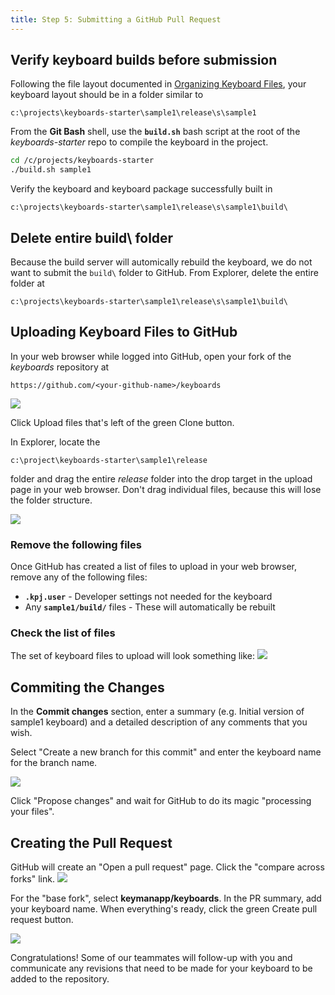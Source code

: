 ```yaml
---
title: Step 5: Submitting a GitHub Pull Request
---
```


## Verify keyboard builds before submission

Following the file layout documented in [Organizing Keyboard
Files](step-3), your keyboard layout should be in a folder similar to

``` none
c:\projects\keyboards-starter\sample1\release\s\sample1
```

From the **Git Bash** shell, use the **`build.sh`** bash script at the
root of the *keyboards-starter* repo to compile the keyboard in the
project.

``` bash
cd /c/projects/keyboards-starter
./build.sh sample1
```

Verify the keyboard and keyboard package successfully built in

``` none
c:\projects\keyboards-starter\sample1\release\s\sample1\build\
```

## Delete entire build\\ folder

Because the build server will automically rebuild the keyboard, we do
not want to submit the `build\` folder to GitHub. From Explorer, delete
the entire folder at

``` none
c:\projects\keyboards-starter\sample1\release\s\sample1\build\
```

## Uploading Keyboard Files to GitHub

In your web browser while logged into GitHub, open your fork of the
*keyboards* repository at

``` none
https://github.com/<your-github-name>/keyboards
```

![](/cdn/dev/img/developer/keyboards/clone-fork.png)

Click <span class="guibutton">Upload files</span> that's left of the
green Clone button.

In Explorer, locate the

``` none
c:\project\keyboards-starter\sample1\release
```

folder and drag the entire *release* folder into the drop target in the
upload page in your web browser. Don't drag individual files, because
this will lose the folder structure.

![](/cdn/dev/img/developer/keyboards/drag-files.png)

### Remove the following files

Once GitHub has created a list of files to upload in your web browser,
remove any of the following files:

-   **`.kpj.user`** - Developer settings not needed for the keyboard
-   Any **`sample1/build/`** files - These will automatically be rebuilt

### Check the list of files

The set of keyboard files to upload will look something like:
![](/cdn/dev/img/developer/keyboards/upload-sample1-files.png)

## Commiting the Changes

In the **Commit changes** section, enter a summary (e.g. Initial version
of sample1 keyboard) and a detailed description of any comments that you
wish.

Select "Create a new branch for this commit" and enter the keyboard name
for the branch name.

![](/cdn/dev/img/developer/keyboards/create-branch.png)

Click "Propose changes" and wait for GitHub to do its magic "processing
your files".

## Creating the Pull Request

GitHub will create an "Open a pull request" page. Click the "compare
across forks" link.
![](/cdn/dev/img/developer/keyboards/compare-across-forks.png)

For the "base fork", select **keymanapp/keyboards**. In the PR summary,
add your keyboard name. When everything's ready, click the green
<span class="guibutton">Create pull request</span> button.

![](/cdn/dev/img/developer/keyboards/base-fork-pr.png)

Congratulations! Some of our teammates will follow-up with you and
communicate any revisions that need to be made for your keyboard to be
added to the repository.
